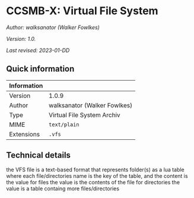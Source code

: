 # CCSMB-X: Virtual File System

*Author: walksanator (Walker Fowlkes)*

*Version: 1.0.*
     
*Last revised: 2023-01-DD*

## Quick information

| Information |                              |
| ----------- | -----------------------------|
| Version     | 1.0.9                        |
| Author      | walksanator (Walker Fowlkes) |
| Type        | Virtual File System Archiv   |
| MIME        | `text/plain`                 |
| Extensions  | `.vfs`                       |

## Technical details

the VFS file is a text-based format that represents folder(s) as a lua table
where each file/directories name is the key of the table, and the content is the value
for files the value is the contents of the file
for directories the value is a table containg more files/directories
